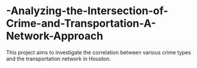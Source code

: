 # -Analyzing-the-Intersection-of-Crime-and-Transportation-A-Network-Approach
 This project aims to investigate the correlation between various crime types and the transportation network in Houston.
